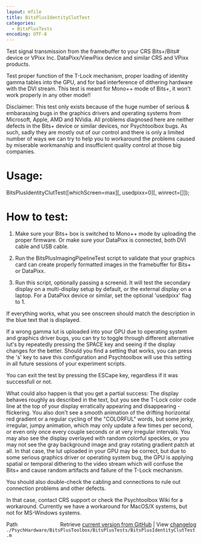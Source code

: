 ```yaml
---
layout: mfile
title: BitsPlusIdentityClutTest
categories:
  - BitsPlusTests
encoding: UTF-8
---
```


Test signal transmission from the framebuffer to your CRS Bits+/Bits\#
device or VPixx Inc. DataPixx/ViewPixx device and similar CRS and VPixx
products.

Test proper function of the T-Lock mechanism, proper loading of identity
gamma tables into the GPU, and for bad interference of dithering hardware
with the DVI stream. This test is meant for Mono++ mode of Bits+, it
won't work properly in any other mode\!\!

Disclaimer: This test only exists because of the huge number of serious &
embarassing bugs in the graphics drivers and operating systems from
Microsoft, Apple, AMD and NVidia. All problems diagnosed here are neither
defects in the Bits+ device or similar devices, nor Psychtoolbox bugs. As
such, sadly they are mostly out of our control and there is only a
limited number of ways we can try to help you to workaround the problems
caused by miserable workmanship and insufficient quality control at those
big companies.

# Usage:

BitsPlusIdentityClutTest\(\[whichScreen=max\]\[, usedpixx=0\]\[, winrect=\[\]\]\);

# How to test:

1. Make sure your Bits+ box is switched to Mono++ mode by uploading the
   proper firmware. Or make sure your DataPixx is connected, both DVI
   cable and USB cable.

2. Run the BitsPlusImagingPipelineTest script to validate that your
   graphics card can create properly formatted images in the framebuffer
   for Bits+ or DataPixx.

3. Run this script, optionally passing a screenid. It will test the
   secondary display on a multi-display setup by default, or the external
   display on a laptop. For a DataPixx device or similar, set the
   optional 'usedpixx' flag to 1.

If everything works, what you see onscreen should match the description
in the blue text that is displayed.

If a wrong gamma lut is uploaded into your GPU due to operating system
and graphics driver bugs, you can try to toggle through different
alternative lut's by repeatedly pressing the SPACE key and seeing if the
display changes for the better. Should you find a setting that works, you
can press the 's' key to save this configuration and Psychtoolbox will
use this setting in all future sessions of your experiment scripts.

You can exit the test by pressing the ESCape key, regardless if it was
successfull or not.

What could also happen is that you get a partial success: The display
behaves roughly as described in the text, but you see the T-Lock color
code line at the top of your display erratically appearing and
disappearing - flickering. You also don't see a smooth animation of the
drifting horizontal red gradient or a regular cycling of the "COLORFUL"
words, but some jerky, irregular, jumpy animation, which may only update
a few times per second, or even only once every couple seconds or at very
irregular intervals. You may also see the display overlayed with random
colorful speckles, or you may not see the gray background image and gray
rotating gradient patch at all. In that case, the lut uploaded in your
GPU may be correct, but due to some serious graphics driver or operating
system bug, the GPU is applying spatial or temporal dithering to the
video stream which will confuse the Bits+ and cause random artifacts and
failure of the T-Lock mechanism.

You should also double-check the cabling and connections to rule out
connection problems and other defects.

In that case, contact CRS support or check the Psychtoolbox Wiki for a
workaround. Currently we have a workaround for MacOS/X systems, but not
for MS-Windows systems.



<div class="code_header" style="text-align:right;">
  <span style="float:left;">Path&nbsp;&nbsp;</span> <span class="counter">Retrieve <a href=
  "https://raw.github.com/Psychtoolbox-3/Psychtoolbox-3/beta/./PsychHardware/BitsPlusToolbox/BitsPlusTests/BitsPlusIdentityClutTest.m">current version from GitHub</a> | View <a href=
  "https://github.com/Psychtoolbox-3/Psychtoolbox-3/commits/beta/./PsychHardware/BitsPlusToolbox/BitsPlusTests/BitsPlusIdentityClutTest.m">changelog</a></span>
</div>
<div class="code">
  <code>./PsychHardware/BitsPlusToolbox/BitsPlusTests/BitsPlusIdentityClutTest.m</code>
</div>
